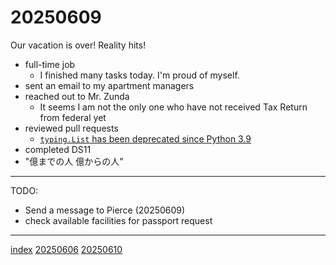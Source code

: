 <head><meta name="viewport" content="width=device-width, initial-scale=1.0, user-scalable=yes" /><meta charset="UTF-8"></head>

# 20250609

Our vacation is over! Reality hits!

- full-time job
	- I finished many tasks today. I'm proud of myself.
- sent an email to my apartment managers
- reached out to Mr. Zunda
	- It seems I am not the only one who have not received Tax Return from federal yet
- reviewed pull requests
	- [`typing.List` has been deprecated since Python 3.9](https://docs.python.org/3/library/typing.html#typing.List)
- completed DS11
- "億までの人 億からの人"

---

TODO:

- Send a message to Pierce (20250609)
- check available facilities for passport request

---

[index](../../index.html)
[20250606](20250606.html)
[20250610](20250610.html)
